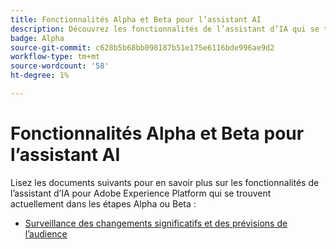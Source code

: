```yaml
---
title: Fonctionnalités Alpha et Beta pour l’assistant AI
description: Découvrez les fonctionnalités de l’assistant d’IA qui se trouvent actuellement dans les étapes Alpha ou Beta.
badge: Alpha
source-git-commit: c628b5b68bb098187b51e175e6116bde996ae9d2
workflow-type: tm+mt
source-wordcount: '58'
ht-degree: 1%

---
```


# Fonctionnalités Alpha et Beta pour l’assistant AI

Lisez les documents suivants pour en savoir plus sur les fonctionnalités de l’assistant d’IA pour Adobe Experience Platform qui se trouvent actuellement dans les étapes Alpha ou Beta :

* [Surveillance des changements significatifs et des prévisions de l’audience](./audience-forecasting.md)